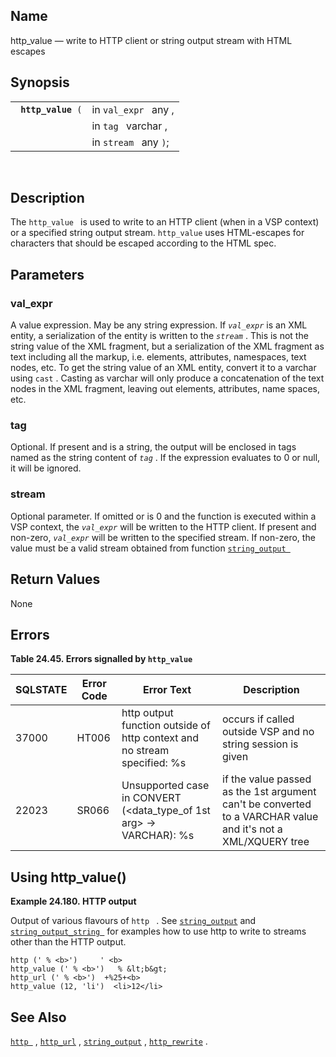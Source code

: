 <div id="fn_http_value" class="refentry">

<div class="titlepage">

</div>

<div class="refnamediv">

## Name

http_value — write to HTTP client or string output stream with HTML
escapes

</div>

<div class="refsynopsisdiv">

## Synopsis

<div id="fsyn_http_value" class="funcsynopsis">

|                         |                       |
|-------------------------|-----------------------|
| ` `**`http_value`**` (` | in `val_expr ` any ,  |
|                         | in `tag ` varchar ,   |
|                         | in `stream ` any `)`; |

<div class="funcprototype-spacer">

 

</div>

</div>

</div>

<div id="desc_http_value" class="refsect1">

## Description

The `http_value ` is used to write to an HTTP client (when in a VSP
context) or a specified string output stream. `http_value` uses
HTML-escapes for characters that should be escaped according to the HTML
spec.

</div>

<div id="params_http_value" class="refsect1">

## Parameters

<div id="id93539" class="refsect2">

### val_expr

A value expression. May be any string expression. If *`val_expr`* is an
XML entity, a serialization of the entity is written to the *`stream`* .
This is not the string value of the XML fragment, but a serialization of
the XML fragment as text including all the markup, i.e. elements,
attributes, namespaces, text nodes, etc. To get the string value of an
XML entity, convert it to a varchar using `cast` . Casting as varchar
will only produce a concatenation of the text nodes in the XML fragment,
leaving out elements, attributes, name spaces, etc.

</div>

<div id="id93545" class="refsect2">

### tag

Optional. If present and is a string, the output will be enclosed in
tags named as the string content of *`tag`* . If the expression
evaluates to 0 or null, it will be ignored.

</div>

<div id="id93549" class="refsect2">

### stream

Optional parameter. If omitted or is 0 and the function is executed
within a VSP context, the *`val_expr`* will be written to the HTTP
client. If present and non-zero, *`val_expr`* will be written to the
specified stream. If non-zero, the value must be a valid stream obtained
from function
<a href="fn_string_output.html" class="link" title="string_output"><code
class="function">string_output </code></a>

</div>

</div>

<div id="ret_http_value" class="refsect1">

## Return Values

None

</div>

<div id="errors_http_value" class="refsect1">

## Errors

<div id="id93561" class="table">

**Table 24.45. Errors signalled by `http_value `**

<div class="table-contents">

| SQLSTATE                              | Error Code                            | Error Text                                                                                              | Description                                                                                                  |
|---------------------------------------|---------------------------------------|---------------------------------------------------------------------------------------------------------|--------------------------------------------------------------------------------------------------------------|
| <span class="errorcode">37000 </span> | <span class="errorcode">HT006 </span> | <span class="errortext">http output function outside of http context and no stream specified: %s</span> | occurs if called outside VSP and no string session is given                                                  |
| <span class="errorcode">22023 </span> | <span class="errorcode">SR066 </span> | <span class="errortext">Unsupported case in CONVERT (\<data_type_of 1st arg\> -\> VARCHAR): %s</span>   | if the value passed as the 1st argument can't be converted to a VARCHAR value and it's not a XML/XQUERY tree |

</div>

</div>

  

</div>

<div id="examples_http_value" class="refsect1">

## Using http_value()

<div id="ex_http_value" class="example">

**Example 24.180. HTTP output**

<div class="example-contents">

Output of various flavours of `http ` . See
<a href="fn_string_output.html" class="link" title="string_output"><code
class="function">string_output</code></a> and
<a href="fn_string_output_string.html" class="link"
title="string_output_string"><code
class="function">string_output_string </code></a> for examples how to
use http to write to streams other than the HTTP output.

``` screen
http (' % <b>')     ' <b>
http_value (' % <b>')   % &lt;b&gt;
http_url (' % <b>')  +%25+<b>
http_value (12, 'li')  <li>12</li>
```

</div>

</div>

  

</div>

<div id="seealso_http_value" class="refsect1">

## See Also

<a href="fn_http.html" class="link" title="http"><code
class="function">http </code></a> ,
<a href="fn_http_url.html" class="link" title="http_url"><code
class="function">http_url</code></a> ,
<a href="fn_string_output.html" class="link" title="string_output"><code
class="function">string_output</code></a> ,
<a href="fn_http_rewrite.html" class="link" title="http_rewrite"><code
class="function">http_rewrite</code></a> .

</div>

</div>

